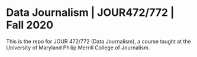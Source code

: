 # Data Journalism | JOUR472/772 | Fall 2020

This is the repo for JOUR 472/772 (Data Journalism), a course taught at the University of Maryland Philip Merrill College of Journalism.
